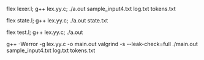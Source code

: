 flex lexer.l; g++ lex.yy.c; ./a.out sample_input4.txt log.txt tokens.txt

flex state.l; g++ lex.yy.c; ./a.out state.txt

flex test.l; g++ lex.yy.c; ./a.out

g++ -Werror -g lex.yy.c -o main.out
valgrind -s --leak-check=full ./main.out sample_input4.txt log.txt tokens.txt